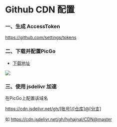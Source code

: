 # Github CDN 配置

### 一、生成 AccessToken
https://github.com/settings/tokens


### 二、下载并配置PicGo
* [下载地址](https://github.com/Molunerfinn/PicGo/releases)
<img src="https://cdn.jsdelivr.net/gh/hyhajnal/CDN@master/img/20201017135645.png">


### 三、使用 jsdelivr 加速
在PicGo上配置该域名

https://cdn.jsdelivr.net/gh/[账号]/[仓库]@[分支]

如 https://cdn.jsdelivr.net/gh/hyhajnal/CDN@master
